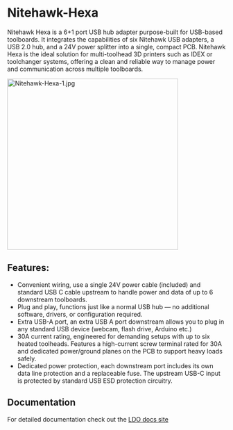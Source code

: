 # Nitehawk-Hexa

Nitehawk Hexa is a 6+1 port USB hub adapter purpose-built for USB-based toolboards. It integrates the capabilities of six Nitehawk USB adapters, a USB 2.0 hub, and a 24V power splitter into a single, compact PCB. Nitehawk Hexa is the ideal solution for multi-toolhead 3D printers such as IDEX or toolchanger systems, offering a clean and reliable way to manage power and communication across multiple toolboards.

<img title="" src="./Images/Nitehawk-Hexa-1.jpg" alt="Nitehawk-Hexa-1.jpg" width="394" data-align="inline">

## Features:

- Convenient wiring, use a single 24V power cable (included) and standard USB C cable upstream to handle power and data of up to 6 downstream toolboards.
- Plug and play, functions just like a normal USB hub — no additional software, drivers, or configuration required.
- Extra USB-A port, an extra USB A port downstream allows you to plug in any standard USB device (webcam, flash drive, Arduino etc.)
- 30A current rating, engineered for demanding setups with up to six heated toolheads. Features a high-current screw terminal rated for 30A and dedicated power/ground planes on the PCB to support heavy loads safely.
- Dedicated power protection, each downstream port includes its own data line protection and a replaceable fuse. The upstream USB-C input is protected by standard USB ESD protection circuitry.

## Documentation

For detailed documentation check out the [LDO docs site](../master/Hardware/NiteHawk%2036%20Mount.pdf)